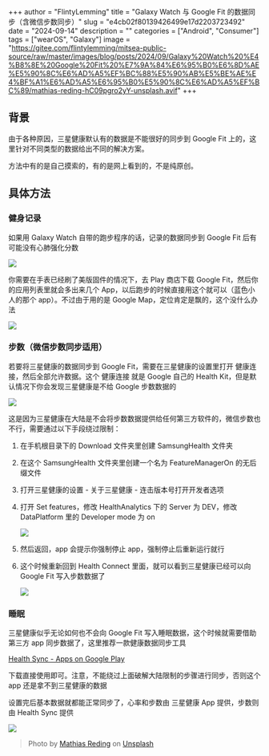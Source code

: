 +++
author = "FlintyLemming"
title = "Galaxy Watch 与 Google Fit 的数据同步（含微信步数同步）"
slug = "e4cb02f80139426499e17d2203723492"
date = "2024-09-14"
description = ""
categories = ["Android", "Consumer"]
tags = ["wearOS", "Galaxy"]
image = "https://gitee.com/flintylemming/mitsea-public-source/raw/master/images/blog/posts/2024/09/Galaxy%20Watch%20%E4%B8%8E%20Google%20Fit%20%E7%9A%84%E6%95%B0%E6%8D%AE%E5%90%8C%E6%AD%A5%EF%BC%88%E5%90%AB%E5%BE%AE%E4%BF%A1%E6%AD%A5%E6%95%B0%E5%90%8C%E6%AD%A5%EF%BC%89/mathias-reding-hC09pgro2yY-unsplash.avif"
+++

## 背景

由于各种原因，三星健康默认有的数据是不能很好的同步到 Google Fit 上的，这里针对不同类型的数据给出不同的解决方案。

方法中有的是自己摸索的，有的是网上看到的，不是纯原创。

## 具体方法

### 健身记录

如果用 Galaxy Watch 自带的跑步程序的话，记录的数据同步到 Google Fit 后有可能没有心肺强化分数

![](https://gitee.com/flintylemming/mitsea-public-source/raw/master/images/blog/posts/2024/09/Galaxy%20Watch%20%E4%B8%8E%20Google%20Fit%20%E7%9A%84%E6%95%B0%E6%8D%AE%E5%90%8C%E6%AD%A5%EF%BC%88%E5%90%AB%E5%BE%AE%E4%BF%A1%E6%AD%A5%E6%95%B0%E5%90%8C%E6%AD%A5%EF%BC%89/Screenshot_20240912_232045_Fit.avif)

你需要在手表已经刷了美版固件的情况下，去 Play 商店下载 Google Fit，然后你的应用列表里就会多出来几个 App，以后跑步的时候直接用这个就可以（蓝色小人的那个 app）。不过由于用的是 Google Map，定位肯定是飘的，这个没什么办法

![](https://gitee.com/flintylemming/mitsea-public-source/raw/master/images/blog/posts/2024/09/Galaxy%20Watch%20%E4%B8%8E%20Google%20Fit%20%E7%9A%84%E6%95%B0%E6%8D%AE%E5%90%8C%E6%AD%A5%EF%BC%88%E5%90%AB%E5%BE%AE%E4%BF%A1%E6%AD%A5%E6%95%B0%E5%90%8C%E6%AD%A5%EF%BC%89/STIIITCH_2024_09_12_23_26_22.avif)

### 步数（微信步数同步适用）

若要将三星健康的数据同步到 Google Fit，需要在三星健康的设置里打开 健康连接，然后全部允许数据。这个 健康连接 就是 Google 自己的 Health Kit，但是默认情况下你会发现三星健康是不给 Google 步数数据的

![](https://gitee.com/flintylemming/mitsea-public-source/raw/master/images/blog/posts/2024/09/Galaxy%20Watch%20%E4%B8%8E%20Google%20Fit%20%E7%9A%84%E6%95%B0%E6%8D%AE%E5%90%8C%E6%AD%A5%EF%BC%88%E5%90%AB%E5%BE%AE%E4%BF%A1%E6%AD%A5%E6%95%B0%E5%90%8C%E6%AD%A5%EF%BC%89/IMG_8873.avif)

这是因为三星健康在大陆是不会将步数数据提供给任何第三方软件的，微信步数也不行，需要通过以下手段绕过限制：

1. 在手机根目录下的 Download 文件夹里创建 SamsungHealth 文件夹
2. 在这个 SamsungHealth 文件夹里创建一个名为 FeatureManagerOn 的无后缀文件
3. 打开三星健康的设置 - 关于三星健康 - 连击版本号打开开发者选项
4. 打开 Set features，修改 HealthAnalytics 下的 Server 为 DEV，修改 DataPlatform 里的 Developer mode 为 on
    
    ![](https://gitee.com/flintylemming/mitsea-public-source/raw/master/images/blog/posts/2024/09/Galaxy%20Watch%20%E4%B8%8E%20Google%20Fit%20%E7%9A%84%E6%95%B0%E6%8D%AE%E5%90%8C%E6%AD%A5%EF%BC%88%E5%90%AB%E5%BE%AE%E4%BF%A1%E6%AD%A5%E6%95%B0%E5%90%8C%E6%AD%A5%EF%BC%89/IMG_8877.avif)
    
5. 然后返回，app 会提示你强制停止 app，强制停止后重新运行就行
6. 这个时候重新回到 Health Connect 里面，就可以看到三星健康已经可以向 Google Fit 写入步数数据了
    
    ![](https://gitee.com/flintylemming/mitsea-public-source/raw/master/images/blog/posts/2024/09/Galaxy%20Watch%20%E4%B8%8E%20Google%20Fit%20%E7%9A%84%E6%95%B0%E6%8D%AE%E5%90%8C%E6%AD%A5%EF%BC%88%E5%90%AB%E5%BE%AE%E4%BF%A1%E6%AD%A5%E6%95%B0%E5%90%8C%E6%AD%A5%EF%BC%89/Screenshot_20240912_234510_HealthConnect.avif)
    

### 睡眠

三星健康似乎无论如何也不会向 Google Fit 写入睡眠数据，这个时候就需要借助第三方 app 同步数据了，这里推荐一款健康数据同步工具

[Health Sync - Apps on Google Play](https://play.google.com/store/apps/details?id=nl.appyhapps.healthsync)

下载直接使用即可。注意，不能绕过上面破解大陆限制的步骤进行同步，否则这个 app 还是拿不到三星健康的数据

设置完后基本数据就都能正常同步了，心率和步数由 三星健康 App 提供，步数则由 Health Sync 提供

![](https://gitee.com/flintylemming/mitsea-public-source/raw/master/images/blog/posts/2024/09/Galaxy%20Watch%20%E4%B8%8E%20Google%20Fit%20%E7%9A%84%E6%95%B0%E6%8D%AE%E5%90%8C%E6%AD%A5%EF%BC%88%E5%90%AB%E5%BE%AE%E4%BF%A1%E6%AD%A5%E6%95%B0%E5%90%8C%E6%AD%A5%EF%BC%89/Screenshot_20240912_235113_Fit.avif)

> Photo by [Mathias Reding](https://unsplash.com/@matreding?utm_content=creditCopyText&utm_medium=referral&utm_source=unsplash) on [Unsplash](https://unsplash.com/photos/a-close-up-of-a-piece-of-art-with-paint-on-it-hC09pgro2yY?utm_content=creditCopyText&utm_medium=referral&utm_source=unsplash)
  